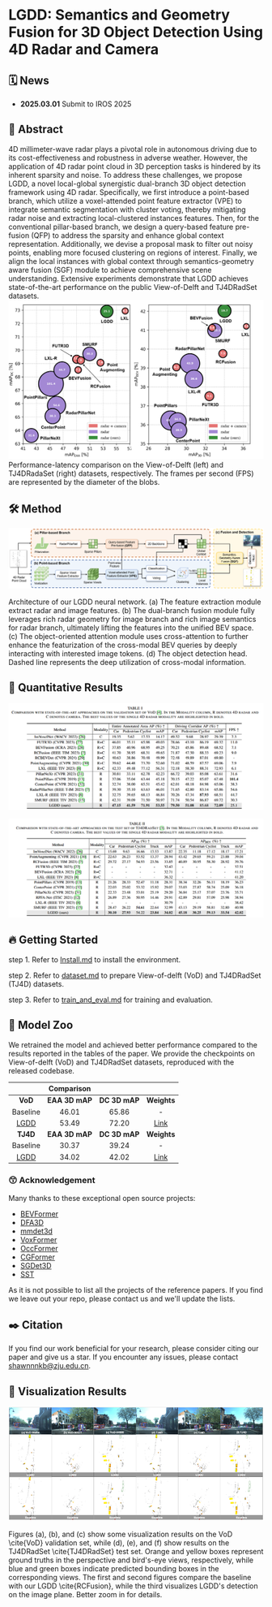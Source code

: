 # LGDD: Semantics and Geometry Fusion for 3D Object Detection Using 4D Radar and Camera

## 🗓️ News

- **2025.03.01** Submit to IROS 2025

## 📜 Abstract
 
4D millimeter-wave radar plays a pivotal role in autonomous driving due to its cost-effectiveness and robustness in adverse weather. However, the application of 4D radar point cloud in 3D perception tasks is hindered by its inherent sparsity and noise. To address these challenges, we propose LGDD, a novel local-global synergistic dual-branch 3D object detection framework using 4D radar. Specifically, we first introduce a point-based branch, which utilize a voxel-attended point feature extractor (VPE) to integrate semantic segmentation with cluster voting, thereby mitigating radar noise and extracting local-clustered instances features. Then, for the conventional pillar-based branch, we design a query-based feature pre-fusion (QFP) to address the sparsity and enhance global context representation. Additionally, we devise a proposal mask to filter out noisy points, enabling more focused clustering on regions of interest. Finally, we align the local instances with global context through semantics-geometry aware fusion (SGF) module to achieve comprehensive scene understanding. Extensive experiments demonstrate that LGDD achieves state-of-the-art performance on the public View-of-Delft and TJ4DRadSet datasets.
![overview](./docs/all_Figures/Comparison.png)
Performance-latency comparison on the View-of-Delft (left) and TJ4DRadaSet (right) datasets, respectively. The frames per second (FPS) are represented by the diameter of the blobs.
## 🛠️ Method

![overview](./docs/all_Figures/Framework.png)

Architecture of our LGDD neural network. (a) The feature extraction module extract radar and image features. (b) The dual-branch fusion module fully leverages rich radar geometry for image branch and rich image semantics for radar branch, ultimately lifting the features into the unified BEV space. (c) The object-oriented attention module uses cross-attention to further enhance the featurization of the cross-modal BEV queries by deeply interacting with interested image tokens. (d) The object detection head. Dashed line represents the deep utilization of cross-modal information.

## 🍁 Quantitative Results

![View-of-Delft](./docs/all_Figures/Tab-VoD.png)

![TJ4DRadSet ](./docs/all_Figures/Tab-TJ4D.png)

## 🔥 Getting Started

step 1. Refer to [Install.md](./docs/Guidance/Install.md) to install the environment.

step 2. Refer to [dataset.md](./docs/Guidance/dataset.md) to prepare View-of-delft (VoD) and TJ4DRadSet (TJ4D) datasets.

step 3. Refer to [train_and_eval.md](./docs/Guidance/train_and_eval.md) for training and evaluation.

## 🚀 Model Zoo

We retrained the model and achieved better performance compared to the results reported in the tables of the paper. We provide the checkpoints on View-of-delft (VoD) and TJ4DRadSet datasets, reproduced with the released codebase.

| |  Comparison | | |
| :----------------------------------------------------------: | :------------: | :-----------: | :-----------: |
| **VoD**                                                      | **EAA 3D mAP** | **DC 3D mAP** | **Weights**   |
| Baseline                                                     |    46.01       |   65.86       |        -      |   
| [LGDD](projects/LGDD/configs/vod-LGDD_2x4_24e.py)            |    53.49       |   72.20       | [Link]()      | 
| **TJ4D**                                                     | **EAA 3D mAP** | **DC 3D mAP** | **Weights**   |
| Baseline                                                     |    30.37       |   39.24       |        -      |           
| [LGDD](projects/LGDD/configs/TJ4D-LGDD_2x4_24e.py)           |    34.02       |   42.02       | [Link]()      |


### 😙 Acknowledgement

Many thanks to these exceptional open source projects:
- [BEVFormer](https://github.com/fundamentalvision/BEVFormer)
- [DFA3D](https://github.com/IDEA-Research/3D-deformable-attention.git)
- [mmdet3d](https://github.com/open-mmlab/mmdetection3d)
- [VoxFormer](https://github.com/NVlabs/VoxFormer.git)
- [OccFormer](https://github.com/zhangyp15/OccFormer.git)
- [CGFormer](https://github.com/pkqbajng/CGFormer)
- [SGDet3D](https://github.com/shawnnnkb/SGDet3D)
- [SST](https://github.com/TuSimple/SST)

As it is not possible to list all the projects of the reference papers. If you find we leave out your repo, please contact us and we'll update the lists.

## ✒️ Citation

If you find our work beneficial for your research, please consider citing our paper and give us a star. If you encounter any issues, please contact shawnnnkb@zju.edu.cn.

## 🐸 Visualization Results

![Visualization](./docs/all_Figures/Visualization.png)

Figures (a), (b), and (c) show some visualization results on the VoD \cite{VoD} validation set, while (d), (e), and (f) show results on the TJ4DRadSet \cite{TJ4DRadSet} test set. Orange and yellow boxes represent ground truths in the perspective and bird's-eye views, respectively, while blue and green boxes indicate predicted bounding boxes in the corresponding views. The first and second figures compare the baseline with our LGDD \cite{RCFusion}, while the third visualizes LGDD's detection on the image plane. Better zoom in for details.
